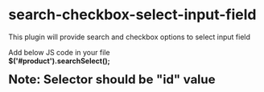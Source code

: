 # search-checkbox-select-input-field
This plugin will provide search and checkbox options to select input field

Add below JS code in your file
<br>
<b>$('#product').searchSelect();</b>

<b style="font-size: 24px;">Note: Selector should be "id" value</b>
